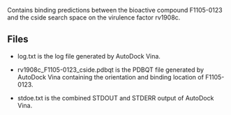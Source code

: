 Contains binding predictions between the bioactive compound F1105-0123 and the cside search space on the virulence factor rv1908c.

## Files

- log.txt is the log file generated by AutoDock Vina.

- rv1908c_F1105-0123_cside.pdbqt is the PDBQT file generated by AutoDock Vina containing the orientation and binding location of F1105-0123.

- stdoe.txt is the combined STDOUT and STDERR output of AutoDock Vina.

